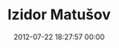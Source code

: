 ---
title: "Izidor Matušov"
date: 2012-07-22 18:27:57 00:00
permalink: /izidor
twitter: ""
likes: [1068,39,580,1155,1108,1249,1238,2033]
id: 1239
gravatar: "http://www.gravatar.com/avatar/abeb4d3fa51c19d88731b0e3e84f417a"
---